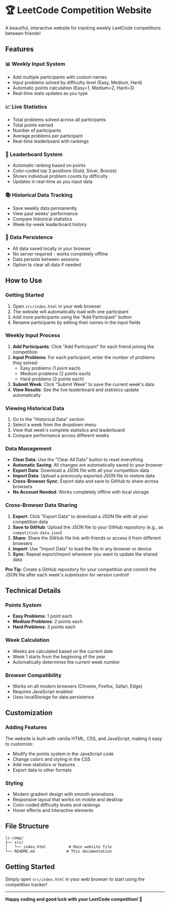 # 🏆 LeetCode Competition Website

A beautiful, interactive website for tracking weekly LeetCode competitions between friends!

## Features

### 📊 Weekly Input System
- Add multiple participants with custom names
- Input problems solved by difficulty level (Easy, Medium, Hard)
- Automatic points calculation (Easy=1, Medium=2, Hard=3)
- Real-time stats updates as you type

### 📈 Live Statistics
- Total problems solved across all participants
- Total points earned
- Number of participants
- Average problems per participant
- Real-time leaderboard with rankings

### 🏅 Leaderboard System
- Automatic ranking based on points
- Color-coded top 3 positions (Gold, Silver, Bronze)
- Shows individual problem counts by difficulty
- Updates in real-time as you input data

### 📚 Historical Data Tracking
- Save weekly data permanently
- View past weeks' performance
- Compare historical statistics
- Week-by-week leaderboard history

### 💾 Data Persistence
- All data saved locally in your browser
- No server required - works completely offline
- Data persists between sessions
- Option to clear all data if needed

## How to Use

### Getting Started
1. Open `src/index.html` in your web browser
2. The website will automatically load with one participant
3. Add more participants using the "Add Participant" button
4. Rename participants by editing their names in the input fields

### Weekly Input Process
1. **Add Participants**: Click "Add Participant" for each friend joining the competition
2. **Input Problems**: For each participant, enter the number of problems they solved:
   - Easy problems (1 point each)
   - Medium problems (2 points each)
   - Hard problems (3 points each)
3. **Submit Week**: Click "Submit Week" to save the current week's data
4. **View Results**: See the live leaderboard and statistics update automatically

### Viewing Historical Data
1. Go to the "Historical Data" section
2. Select a week from the dropdown menu
3. View that week's complete statistics and leaderboard
4. Compare performance across different weeks

### Data Management
- **Clear Data**: Use the "Clear All Data" button to reset everything
- **Automatic Saving**: All changes are automatically saved to your browser
- **Export Data**: Download a JSON file with all your competition data
- **Import Data**: Upload a previously exported JSON file to restore data
- **Cross-Browser Sync**: Export data and save to GitHub to share across browsers
- **No Account Needed**: Works completely offline with local storage

### Cross-Browser Data Sharing
1. **Export**: Click "Export Data" to download a JSON file with all your competition data
2. **Save to GitHub**: Upload the JSON file to your GitHub repository (e.g., as `competition-data.json`)
3. **Share**: Share the GitHub file link with friends or access it from different browsers
4. **Import**: Use "Import Data" to load the file in any browser or device
5. **Sync**: Repeat export/import whenever you want to update the shared data

**Pro Tip**: Create a GitHub repository for your competition and commit the JSON file after each week's submission for version control!

## Technical Details

### Points System
- **Easy Problems**: 1 point each
- **Medium Problems**: 2 points each  
- **Hard Problems**: 3 points each

### Week Calculation
- Weeks are calculated based on the current date
- Week 1 starts from the beginning of the year
- Automatically determines the current week number

### Browser Compatibility
- Works on all modern browsers (Chrome, Firefox, Safari, Edge)
- Requires JavaScript enabled
- Uses localStorage for data persistence

## Customization

### Adding Features
The website is built with vanilla HTML, CSS, and JavaScript, making it easy to customize:
- Modify the points system in the JavaScript code
- Change colors and styling in the CSS
- Add new statistics or features
- Export data to other formats

### Styling
- Modern gradient design with smooth animations
- Responsive layout that works on mobile and desktop
- Color-coded difficulty levels and rankings
- Hover effects and interactive elements

## File Structure
```
lc-comp/
├── src/
│   └── index.html          # Main website file
└── README.md              # This documentation
```

## Getting Started
Simply open `src/index.html` in your web browser to start using the competition tracker!

---

**Happy coding and good luck with your LeetCode competition! 🚀**

